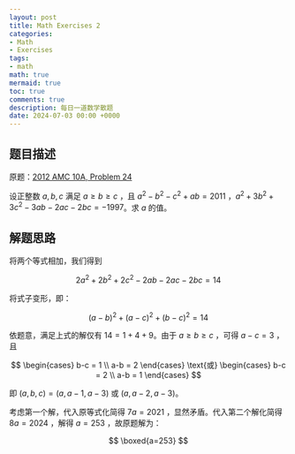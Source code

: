```yaml
---
layout: post
title: Math Exercises 2
categories:
- Math
- Exercises
tags:
- math
math: true
mermaid: true
toc: true
comments: true
description: 每日一道数学散题
date: 2024-07-03 00:00 +0000
---
```

## 题目描述
原题：[2012 AMC 10A, Problem 24](https://artofproblemsolving.com/wiki/index.php/2012_AMC_10A_Problems/Problem_24)

设正整数 $a, b, c$ 满足 $a \ge b \ge c$ ，且 $a^2-b^2-c^2+ab=2011$ ，$a^2+3b^2+3c^2-3ab-2ac-2bc=-1997$。求 $a$ 的值。

## 解题思路
将两个等式相加，我们得到

$$
    2a^2+2b^2+2c^2-2ab-2ac-2bc=14
$$

将式子变形，即：

$$
    (a-b)^2 + (a-c)^2 + (b-c)^2 = 14
$$

依题意，满足上式的解仅有 $14=1+4+9$。由于 $a \ge b \ge c$ ，可得 $a-c=3$ ，且

$$
    \begin{cases}
        b-c = 1 \\
        a-b = 2
    \end{cases}
    \text{或}
    \begin{cases}
        b-c = 2 \\
        a-b = 1
    \end{cases}
$$

即 $(a,b,c) = (a, a-1, a-3)$ 或 $(a, a-2, a-3)$。

考虑第一个解，代入原等式化简得 $7a=2021$ ，显然矛盾。代入第二个解化简得 $8a=2024$ ，解得 $a=253$ ，故原题解为：

$$
    \boxed{a=253}
$$

